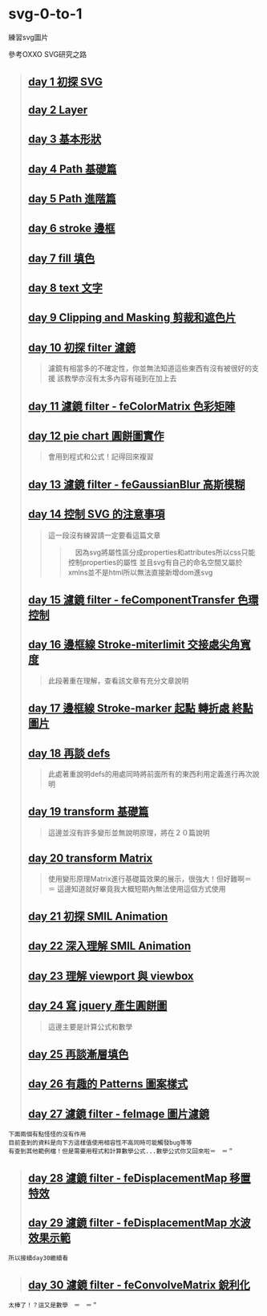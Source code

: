 # svg-0-to-1
練習svg圖片


參考OXXO SVG研究之路

>## [day 1 初探 SVG](https://www.oxxostudio.tw/articles/201406/svg-01-intro.html)
>## [day 2 Layer](https://www.oxxostudio.tw/articles/201406/svg-02-layer.html)
>## [day 3 基本形狀](https://www.oxxostudio.tw/articles/201406/svg-03-basic-shapes.html)
>## [day 4 Path 基礎篇](https://www.oxxostudio.tw/articles/201406/svg-04-path-1.html)
>## [day 5 Path 進階篇](https://www.oxxostudio.tw/articles/201406/svg-05-path-2.html)
>## [day 6 stroke 邊框](https://www.oxxostudio.tw/articles/201406/svg-06-stroke.html)
>## [day 7 fill 填色](https://www.oxxostudio.tw/articles/201406/svg-07-fill.html)
>## [day 8 text 文字](https://www.oxxostudio.tw/articles/201406/svg-08-text.html)
>## [day 9 Clipping and Masking 剪裁和遮色片](https://www.oxxostudio.tw/articles/201406/svg-09-clipping-masking.html)
>## [day 10 初探 filter 濾鏡](https://www.oxxostudio.tw/articles/201406/svg-10-filter-1.html)
>> 濾鏡有相當多的不確定性，你並無法知道這些東西有沒有被很好的支援
>> 該教學亦沒有太多內容有碰到在加上去
>## [day 11 濾鏡 filter - feColorMatrix 色彩矩陣](https://www.oxxostudio.tw/articles/201406/svg-11-filter-feColorMatrix.html)
>## [day 12 pie chart 圓餅圖實作](https://www.oxxostudio.tw/articles/201406/svg-12-pie-chart.html)
>> 會用到程式和公式！記得回來複習
>## [day 13 濾鏡 filter - feGaussianBlur 高斯模糊](https://www.oxxostudio.tw/articles/201406/svg-13-filter-feGaussianBlur.html)
>## [day 14 控制 SVG 的注意事項](https://www.oxxostudio.tw/articles/201406/svg-14-control-SVG.html)
>> 這一段沒有練習請一定要看這篇文章
>>>　因為svg將屬性區分成properties和attributes所以css只能控制properties的屬性
>>> 並且svg有自己的命名空間又屬於xmlns並不是html所以無法直接新增dom進svg
>## [day 15 濾鏡 filter - feComponentTransfer 色環控制](https://www.oxxostudio.tw/articles/201407/svg-15-filter-feComponentTransfer.html)
>## [day 16 邊框線 Stroke-miterlimit 交接處尖角寬度](https://www.oxxostudio.tw/articles/201409/svg-16-storke-miterlimit.html)
>> 此段著重在理解，查看該文章有充分文章說明
>## [day 17 邊框線 Stroke-marker 起點 轉折處 終點圖片](https://www.oxxostudio.tw/articles/201409/svg-17-storke-marker.html)
>## [day 18 再談 defs](https://www.oxxostudio.tw/articles/201409/svg-18-defs.html)
>> 此處著重說明defs的用處同時將前面所有的東西利用定義進行再次說明
>## [day 19 transform 基礎篇](https://www.oxxostudio.tw/articles/201409/svg-19-transform.html)
>> 這邊並沒有許多變形並無說明原理，將在２０篇說明
>## [day 20 transform Matrix](https://www.oxxostudio.tw/articles/201409/svg-20-transform-matrix.html)
>> 使用變形原理Matrix進行基礎篇效果的展示，很強大！但好難啊＝　＝
>> 這邊知道就好畢竟我大概短期內無法使用這個方式使用
>## [day 21 初探 SMIL Animation](https://www.oxxostudio.tw/articles/201409/svg-21-smil-animation.html)
>## [day 22 深入理解 SMIL Animation](https://www.oxxostudio.tw/articles/201409/svg-22-smil-animation-2.html)
>## [day 23 理解 viewport 與 viewbox](https://www.oxxostudio.tw/articles/201409/svg-23-viewpoint-viewBox.html)
>## [day 24 寫 jquery 產生圓餅圖](https://www.oxxostudio.tw/articles/201409/svg-24-jquery-pie-chart.html)
>> 這邊主要是計算公式和數學
>## [day 25 再談漸層填色](https://www.oxxostudio.tw/articles/201409/svg-25-gradients-patterns.html)
>## [day 26 有趣的 Patterns 圖案樣式](https://www.oxxostudio.tw/articles/201409/svg-26-patterns.html)
>## [day 27 濾鏡 filter - feImage 圖片濾鏡](https://www.oxxostudio.tw/articles/201410/svg-27-filter-feImage.html)

    下面兩個有點怪怪的沒有作用
    目前查到的資料是向下方這樣值使用相容性不高同時可能觸發bug等等
    有查到其他範例檔！但是需要用程式和計算數學公式...數學公式你又回來啦＝　＝＂
>## [day 28 濾鏡 filter - feDisplacementMap 移置特效](https://www.oxxostudio.tw/articles/201410/svg-28-filter-feDisplacementMap.html)
>## [day 29 濾鏡 filter - feDisplacementMap 水波效果示範](https://www.oxxostudio.tw/articles/201410/svg-28-filter-feDisplacementMap.html)
    所以接續day30繼續看
>## [day 30 濾鏡 filter - feConvolveMatrix 銳利化](https://www.oxxostudio.tw/articles/201410/svg-28-filter-feDisplacementMap.html)
    太棒了！？這又是數學　＝　＝＂

<!-- 
  水波效果用
  http://fian.my.id/Waves/
 -->
